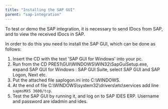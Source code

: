 ```yaml
---
title: "Installing the SAP GUI"
parent: "sap-integration"
---
```

To test or demo the SAP integration, it is necessary to send IDocs from SAP, and to view the received IDocs in SAP.

In order to do this you need to install the SAP GUI, which can be done as follows:

1.  Insert the CD with the text 'SAP GUI for Windows' into your pc.
2.  Run from the CD PRES1\GUI\WINDOWS\WIN32\SapGuiSetup.exe, expand SAP GUI for Windows : SAP GUI Suite, select SAP GUI and SAP Logon, Next etc.
3.  Put the attached file saplogon.ini into C:\WINDOWS.
4.  At the end of file C:\WINDOWS\system32\drivers\etc\services add line `sapmsMXS 3600/tcp`.
5.  Test the SAP GUI by running it, and log on to SAP IDES ERP. Username and password are idadmin and ides.
